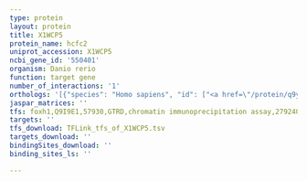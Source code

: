 ```yaml
---
type: protein
layout: protein
title: X1WCP5
protein_name: hcfc2
uniprot_accession: X1WCP5
ncbi_gene_id: '550401'
organism: Danio rerio
function: target gene
number_of_interactions: '1'
orthologs: '[{"species": "Homo sapiens", "id": ["<a href=\"/protein/q9y5z7\">Q9Y5Z7</a>"]}, {"species": "Mus musculus", "id": ["Q9D968"]}, {"species": "Rattus norvegicus", "id": ["<a href=\"/protein/a0a0g2jxf9\">A0A0G2JXF9</a>"]}, {"species": "Caenorhabditis elegans", "id": ["<a href=\"/protein/g5ec23\">G5EC23</a>"]}]'
jaspar_matrices: ''
tfs: foxh1,Q9I9E1,57930,GTRD,chromatin immunoprecipitation assay,27924024%5Buid%5D,No
targets: ''
tfs_download: TFLink_tfs_of_X1WCP5.tsv
targets_download: ''
bindingSites_download: ''
binding_sites_ls: ''

---
```

